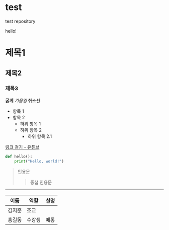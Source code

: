 # test
test repository

hello!

# 제목1 #

## 제목2 ##

### 제목3 ###

**굵게**
*기울임*
~~취소선~~

- 항목 1
- 항목 2
    - 하위 항목 1
    - 하위 항목 2
        - 하위 항목 2.1

[링크 걸기 - 유튜브](www.youtube.com)

```python
def hello():
    print("Hello, world!")
```


> 인용문
>> 중첩 인용문

---

| 이름 | 역할       | 설명        |
|------|------------|-------------|
| 김지훈 | 조교       |  |
| 홍길동 | 수강생     | 메롱 |
